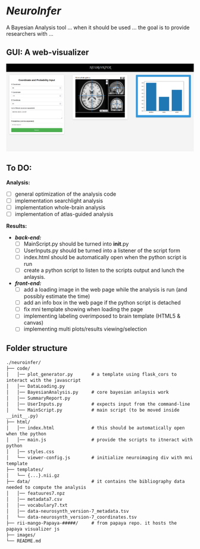 # *NeuroInfer*

A Bayesian Analysis tool ...
when it should be used ...
the goal is to provide researchers with ...

## GUI: A web-visualizer

![neuroinfer_gui](./neuroinfer/images/neuroinfer_gui.png "Title")

## To DO:

**Analysis:**
  - [ ] general optimization of the analysis code
  - [ ] implementation searchlight analysis
  - [ ] implementation whole-brain analysis
  - [ ] implementation of atlas-guided analysis

**Results:**
   - _**back-end:**_
       - [ ] MainScript.py should be turned into __init__.py
       - [ ] UserInputs.py should be turned into a listener of the script form
       - [ ] index.html should be automatically open when the python script is run
       - [ ] create a python script to listen to the scripts output and lunch the anlaysis.

   - _**front-end:**_
        - [ ] add a loading image in the web page while the analysis is run (and possibly estimate the time)
        - [ ] add an info box in the web page if the python script is detached
        - [ ] fix mni template showing when loading the page
        - [ ] implementing labeling overimposed to brain template (HTML5 & canvas)
        - [ ] implementing multi plots/results viewing/selection

## Folder structure

    ./neuroinfer/
    ├── code/
    │   │── plot_generator.py       # a template using flask_cors to interact with the javascript
    │   │── DataLoading.py
    │   │── BayesianAnalysis.py     # core bayesian anlaysis work
    │   │── SummaryReport.py
    │   │── UserInputs.py           # expects input from the command-line
    │   └── MainScript.py           # main script (to be moved inside __init__.py)
    ├── html/
    │   │── index.html              # this should be automatically open when the python 
    │   │── main.js                 # provide the scripts to itneract with python
    │   │── styles.css
    │   └── viewer-config.js        # initialize neuroimaging div with mni template
    ├── templates/
    │   └── {...}.nii.gz
    ├── data/                       # it contains the bibliography data needed to compute the analysis
    │   │── featuures7.npz
    │   │── metadata7.csv
    │   │── vocabulary7.txt
    │   │── data-neurosynth_version-7_metadata.tsv
    │   └── data-neurosynth_version-7_coordinates.tsv
    ├── rii-mango-Papaya-#####/     # from papaya repo. it hosts the papaya visualizer js
    ├── images/     
    └── README.md
